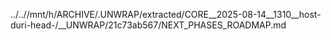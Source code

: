 ../..//mnt/h/ARCHIVE/.UNWRAP/extracted/CORE__2025-08-14__1310__host-duri-head-/__UNWRAP/21c73ab567/NEXT_PHASES_ROADMAP.md